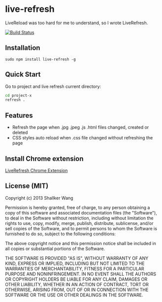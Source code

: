 live-refresh
==========

LiveReload was too hard for me to understand, so I wrote LiveRefresh.

[![Build Status](https://drone.io/github.com/shallker-wang/live-refresh/status.png)](https://drone.io/github.com/shallker-wang/live-refresh/latest)

## Installation
```
sudo npm install live-refresh -g
```

## Quick Start
Go to project and live refresh current directory:
```bash
cd project-x
refresh .
```

## Features
* Refresh the page when .jpg .jpeg .js .html files changed, created or deleted
* CSS styles auto reload when .css file changed without refreshing the page

## Install Chrome extension
[LiveRefresh Chrome Extension](https://github.com/shallker-wang/live-refresh-chrome-extension)

## License (MIT)

Copyright (c) 2013 Shallker Wang

Permission is hereby granted, free of charge, to any person
obtaining a copy of this software and associated documentation
files (the "Software"), to deal in the Software without
restriction, including without limitation the rights to use,
copy, modify, merge, publish, distribute, sublicense, and/or sell
copies of the Software, and to permit persons to whom the
Software is furnished to do so, subject to the following
conditions:

The above copyright notice and this permission notice shall be
included in all copies or substantial portions of the Software.

THE SOFTWARE IS PROVIDED "AS IS", WITHOUT WARRANTY OF ANY KIND,
EXPRESS OR IMPLIED, INCLUDING BUT NOT LIMITED TO THE WARRANTIES
OF MERCHANTABILITY, FITNESS FOR A PARTICULAR PURPOSE AND
NONINFRINGEMENT. IN NO EVENT SHALL THE AUTHORS OR COPYRIGHT
HOLDERS BE LIABLE FOR ANY CLAIM, DAMAGES OR OTHER LIABILITY,
WHETHER IN AN ACTION OF CONTRACT, TORT OR OTHERWISE, ARISING
FROM, OUT OF OR IN CONNECTION WITH THE SOFTWARE OR THE USE OR
OTHER DEALINGS IN THE SOFTWARE.
